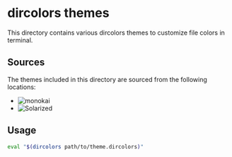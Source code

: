 # dircolors themes

This directory contains various dircolors themes to customize file colors in terminal.

## Sources

The themes included in this directory are sourced from the following locations:

- ![monokai](https://gist.github.com/benmezger/079cf5a2584ed373c041df88f1d2fb15)
- ![Solarized](https://github.com/seebi/dircolors-solarized)

## Usage

```bash
eval "$(dircolors path/to/theme.dircolors)"
```


